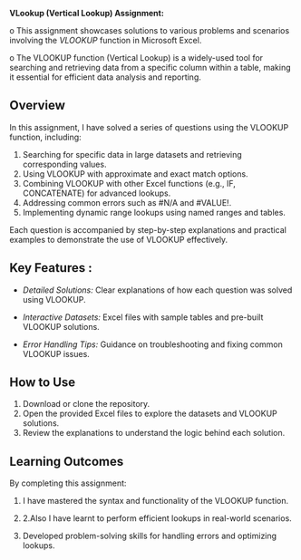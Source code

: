 **VLookup (Vertical Lookup) Assignment:**  

o This assignment showcases solutions to various problems and scenarios involving the *VLOOKUP* function in Microsoft Excel. 
  
o The VLOOKUP function (Vertical Lookup) is a widely-used tool for searching and retrieving data from a specific column within a table, making it essential for efficient data analysis and reporting.  

## Overview  

In this assignment, I have solved a series of questions using the VLOOKUP function, including:  

1. Searching for specific data in large datasets and retrieving corresponding values.  
2. Using VLOOKUP with approximate and exact match options.  
3. Combining VLOOKUP with other Excel functions (e.g., IF, CONCATENATE) for advanced lookups.  
4. Addressing common errors such as #N/A and #VALUE!.  
5. Implementing dynamic range lookups using named ranges and tables.  

Each question is accompanied by step-by-step explanations and practical examples to demonstrate the use of VLOOKUP effectively.  

## Key Features  :

- *Detailed Solutions:* Clear explanations of how each question was solved using VLOOKUP.  

- *Interactive Datasets:* Excel files with sample tables and pre-built VLOOKUP solutions.  

- *Error Handling Tips:* Guidance on troubleshooting and fixing common VLOOKUP issues.  

## How to Use  

1. Download or clone the repository.  
2. Open the provided Excel files to explore the datasets and VLOOKUP solutions.  
3. Review the explanations to understand the logic behind each solution.  

## Learning Outcomes  

By completing this assignment:  

1. I have mastered the syntax and functionality of the VLOOKUP function.

2. 2.Also I have learnt to perform efficient lookups in real-world scenarios. 
  
3. Developed problem-solving skills for handling errors and optimizing lookups.
